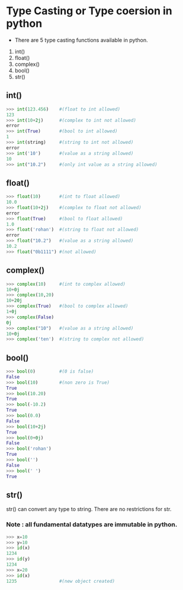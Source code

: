 # Type Casting or Type coersion in python

- There are 5 type casting functions available in python.
		
1. int()
2. float()	
3. complex()
4. bool()
5. str()
	
	
## int()
```python
>>>	int(123.456)	#(float to int allowed)
123
>>> int(10+2j)		#(complex to int not allowed)
error
>>>	int(True)		#(bool to int allowed)
1
>>>	int(string)		#(string to int not allowed)
error
>>>	int('10')		#(value as a string allowed)
10
>>>	int("10.2")		#(only int value as a string allowed)
```		
		
## float()
```python		
>>>	float(10)		#(int to float allowed)
10.0
>>>	float(10+2j)	#(complex to float not allowed)
error
>>>	float(True)		#(bool to float allowed)
1.0
>>> float('rohan')	#(string to float not allowed)
error
>>>	float("10.2")	#(value as a string allowed)
10.2
>>> float("0b1111")	#(not allowed)
```		

## complex()
```python
>>> complex(10)		#(int to complex allowed)
10+0j
>>>	complex(10,20)
10+20j
>>>	complex(True)	#(bool to complex allowed)
1+0j
>>> complex(False)
0j
>>> complex("10")	#(value as a string allowed)
10+0j
>>> complex('ten')	#(string to complex not allowed)
```

## bool()
```python		
>>> bool(0)			#(0 is false)
False
>>>	bool(10)		#(non zero is True)
True
>>>	bool(10.20)
True
>>> bool(-10.2)
True
>>> bool(0.0)
False
>>>	bool(10+2j)
True
>>>	bool(0+0j)
False
>>> bool('rohan')
True
>>> bool('')
False
>>> bool(' ')
True
```		

## str()
str() can convert any type to string. There are no restrictions for str.
### Note :  all fundamental datatypes are immutable in python.
```python	
>>> x=10
>>> y=10
>>> id(x)
1234
>>> id(y)
1234
>>> x=20
>>> id(x)
1235				#(new object created)
```
